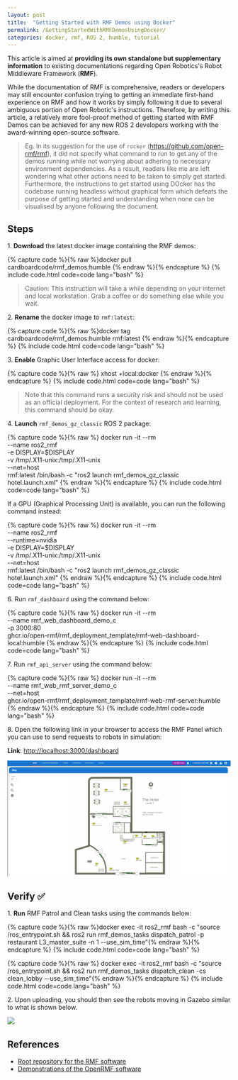 ```yaml
---
layout: post
title:  "Getting Started with RMF Demos using Docker"
permalink: /GettingStartedWithRMFDemosUsingDocker/
categories: docker, rmf, ROS 2, humble, tutorial
---
```


This article is aimed at **providing its own standalone but supplementary information** to existing documentations regarding Open Robotics's Robot Middleware Framework (**RMF**).

While the documentation of RMF is comprehensive, readers or developers may still encounter confusion trying to getting an immediate first-hand experience on RMF and how it works by simply following it due to several ambiguous portion of Open Robotic's instructions. Therefore, by writing this article, a relatively more fool-proof method of getting started with RMF Demos can be achieved for any new ROS 2 developers working with the award-winning open-source software.

> Eg. In its suggestion for the use of `rocker` (https://github.com/open-rmf/rmf), it did not specify what command to run to get any of the demos running while not worrying about adhering to necessary environment dependencies. As a result, readers like me are left wondering what other actions need to be taken to simply get started. Furthermore, the instructions to get started using DOcker has the codebase running headless without graphical form which defeats the purpose of getting started and understanding when none can be visualised by anyone following the document.

## **Steps**

1\. **Download** the latest docker image containing the RMF demos:

{% capture code %}{% raw %}docker pull cardboardcode/rmf_demos:humble
{% endraw %}{% endcapture %}
{% include code.html code=code lang="bash" %}

> Caution: This instruction will take a while depending on your internet and local workstation. Grab a coffee or do something else while you wait. 

2\. **Rename** the docker image to `rmf:latest`:

{% capture code %}{% raw %}docker tag cardboardcode/rmf_demos:humble rmf:latest
{% endraw %}{% endcapture %}
{% include code.html code=code lang="bash" %}

3\. **Enable** Graphic User Interface access for docker:

{% capture code %}{% raw %}
xhost +local:docker
{% endraw %}{% endcapture %}
{% include code.html code=code lang="bash" %}

> Note that this command runs a security risk and should not be used as an official deployment. For the context of research and learning, this command should be okay.

4\. **Launch** `rmf_demos_gz_classic` ROS 2 package:

{% capture code %}{% raw %}
docker run -it --rm \
 --name ros2_rmf \
 -e DISPLAY=$DISPLAY \
 -v /tmp/.X11-unix:/tmp/.X11-unix \
 --net=host \
 rmf:latest /bin/bash -c "ros2 launch rmf_demos_gz_classic hotel.launch.xml"
{% endraw %}{% endcapture %}
{% include code.html code=code lang="bash" %}

If a GPU (Graphical Processing Unit) is available, you can run the following command instead:

{% capture code %}{% raw %}
docker run -it --rm \
 --name ros2_rmf \
 --runtime=nvidia \
 -e DISPLAY=$DISPLAY \
 -v /tmp/.X11-unix:/tmp/.X11-unix \
 --net=host \
 rmf:latest /bin/bash -c "ros2 launch rmf_demos_gz_classic hotel.launch.xml"
{% endraw %}{% endcapture %}
{% include code.html code=code lang="bash" %}

6\. Run `rmf_dashboard` using the command below:

{% capture code %}{% raw %}
docker run -it --rm \
 --name rmf_web_dashboard_demo_c \
 -p 3000:80 \
 ghcr.io/open-rmf/rmf_deployment_template/rmf-web-dashboard-local:humble
{% endraw %}{% endcapture %}
{% include code.html code=code lang="bash" %}

7\. Run `rmf_api_server` using the command below:

{% capture code %}{% raw %}
docker run -it --rm \
 --name rmf_web_rmf_server_demo_c \
 --net=host \
 ghcr.io/open-rmf/rmf_deployment_template/rmf-web-rmf-server:humble
{% endraw %}{% endcapture %}
{% include code.html code=code lang="bash" %}

8\. Open the following link in your browser to access the RMF Panel which you can use to send requests to robots in simulation:

**Link**: [http://localhost:3000/dashboard](http://localhost:3000/dashboard)

![](/img/2024_05_23/rmf_dashboard.png)

## **Verify** ✅

1\. **Run** RMF Patrol and Clean tasks using the commands below:

{% capture code %}{% raw %}docker exec -it ros2_rmf bash -c "source /ros_entrypoint.sh && ros2 run rmf_demos_tasks dispatch_patrol -p restaurant  L3_master_suite -n 1 --use_sim_time"{% endraw %}{% endcapture %}
{% include code.html code=code lang="bash" %}

{% capture code %}{% raw %}
docker exec -it ros2_rmf bash -c "source /ros_entrypoint.sh && ros2 run rmf_demos_tasks dispatch_clean -cs clean_lobby --use_sim_time"{% endraw %}{% endcapture %}
{% include code.html code=code lang="bash" %}

2\. Upon uploading, you should then see the robots moving in Gazebo similar to what is shown below. 

![](/img/2024_05_23/tinybot_1_actions_rmf_hotel_spedup.gif)

## **References**

- [Root repository for the RMF software](https://github.com/open-rmf/rmf)
- [Demonstrations of the OpenRMF software](https://github.com/open-rmf/rmf_demos?tab=readme-ov-file)